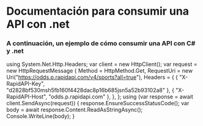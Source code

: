 # Documentación para consumir una API con .net

### A continuación, un ejemplo de cómo consumir una API con C# y .net

using System.Net.Http.Headers;
var client = new HttpClient();
var request = new HttpRequestMessage
{
	Method = HttpMethod.Get,
	RequestUri = new Uri("https://odds.p.rapidapi.com/v4/sports?all=true"),
	Headers =
	{
		{ "X-RapidAPI-Key", "d2828bf530msh5fb160f4428dac8p16b685jsn5a52b93102a8" },
		{ "X-RapidAPI-Host", "odds.p.rapidapi.com" },
	},
};
using (var response = await client.SendAsync(request))
{
	response.EnsureSuccessStatusCode();
	var body = await response.Content.ReadAsStringAsync();
	Console.WriteLine(body);
}

